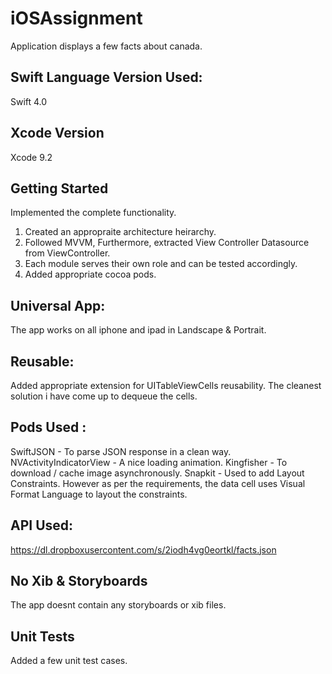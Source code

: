 # iOSAssignment
Application displays a few facts about canada.

## Swift Language Version Used:
Swift 4.0

## Xcode Version
Xcode 9.2

## Getting Started
Implemented the complete functionality.
1. Created an appropraite architecture heirarchy.
2. Followed MVVM, Furthermore, extracted View Controller Datasource from ViewController.
2. Each module serves their own role and can be tested accordingly.
3. Added appropriate cocoa pods.

## Universal App:
The app works on all iphone and ipad in Landscape & Portrait.

## Reusable:
Added appropriate extension for UITableViewCells reusability.
The cleanest solution i have come up to dequeue the cells.

## Pods Used :
SwiftJSON - To parse JSON response in a clean way.
NVActivityIndicatorView - A nice loading animation.
Kingfisher - To download / cache image asynchronously.
Snapkit - Used to add Layout Constraints.
However as per the requirements, the data cell uses Visual Format Language to layout the constraints.

## API Used:
https://dl.dropboxusercontent.com/s/2iodh4vg0eortkl/facts.json

## No Xib & Storyboards
The app doesnt contain any storyboards or xib files.

## Unit Tests
Added a few unit test cases.

